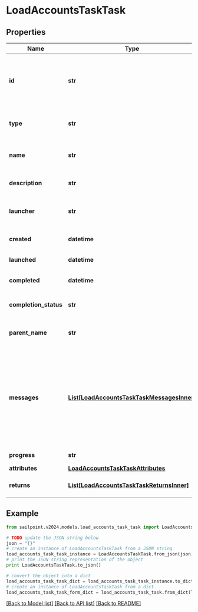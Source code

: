 # LoadAccountsTaskTask


## Properties

Name | Type | Description | Notes
------------ | ------------- | ------------- | -------------
**id** | **str** | System-generated unique ID of the task this taskStatus represents | [optional] 
**type** | **str** | Type of task this task represents | [optional] 
**name** | **str** | The name of the aggregation process | [optional] 
**description** | **str** | The description of the task | [optional] 
**launcher** | **str** | The user who initiated the task | [optional] 
**created** | **datetime** | The Task creation date | [optional] 
**launched** | **datetime** | The task start date | [optional] 
**completed** | **datetime** | The task completion date | [optional] 
**completion_status** | **str** | Task completion status. | [optional] 
**parent_name** | **str** | Name of the parent task if exists. | [optional] 
**messages** | [**List[LoadAccountsTaskTaskMessagesInner]**](LoadAccountsTaskTaskMessagesInner.md) | List of the messages dedicated to the report.  From task definition perspective here usually should be warnings or errors. | [optional] 
**progress** | **str** | Current task state. | [optional] 
**attributes** | [**LoadAccountsTaskTaskAttributes**](LoadAccountsTaskTaskAttributes.md) |  | [optional] 
**returns** | [**List[LoadAccountsTaskTaskReturnsInner]**](LoadAccountsTaskTaskReturnsInner.md) | Return values from the task | [optional] 

## Example

```python
from sailpoint.v2024.models.load_accounts_task_task import LoadAccountsTaskTask

# TODO update the JSON string below
json = "{}"
# create an instance of LoadAccountsTaskTask from a JSON string
load_accounts_task_task_instance = LoadAccountsTaskTask.from_json(json)
# print the JSON string representation of the object
print LoadAccountsTaskTask.to_json()

# convert the object into a dict
load_accounts_task_task_dict = load_accounts_task_task_instance.to_dict()
# create an instance of LoadAccountsTaskTask from a dict
load_accounts_task_task_form_dict = load_accounts_task_task.from_dict(load_accounts_task_task_dict)
```
[[Back to Model list]](../README.md#documentation-for-models) [[Back to API list]](../README.md#documentation-for-api-endpoints) [[Back to README]](../README.md)


